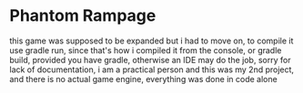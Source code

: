 # Phantom Rampage
this game was supposed to be expanded but i had to move on, to compile it use gradle run, since that's how i compiled it from the console, or gradle build, provided you have gradle, otherwise an IDE may do the job, sorry for lack of documentation, i am a practical person and this was my 2nd project, and there is no actual game engine, everything was done in code alone
